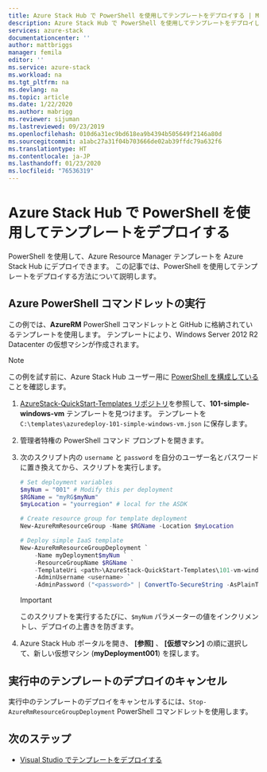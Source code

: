 ```yaml
---
title: Azure Stack Hub で PowerShell を使用してテンプレートをデプロイする | Microsoft Docs
description: Azure Stack Hub で PowerShell を使用してテンプレートをデプロイします。
services: azure-stack
documentationcenter: ''
author: mattbriggs
manager: femila
editor: ''
ms.service: azure-stack
ms.workload: na
ms.tgt_pltfrm: na
ms.devlang: na
ms.topic: article
ms.date: 1/22/2020
ms.author: mabrigg
ms.reviewer: sijuman
ms.lastreviewed: 09/23/2019
ms.openlocfilehash: 010d6a31ec9bd618ea9b4394b505649f2146a80d
ms.sourcegitcommit: a1abc27a31f04b703666de02ab39ffdc79a632f6
ms.translationtype: HT
ms.contentlocale: ja-JP
ms.lasthandoff: 01/23/2020
ms.locfileid: "76536319"
---
```

# <a name="deploy-a-template-using-powershell-in-azure-stack-hub"></a>Azure Stack Hub で PowerShell を使用してテンプレートをデプロイする

PowerShell を使用して、Azure Resource Manager テンプレートを Azure Stack Hub にデプロイできます。 この記事では、PowerShell を使用してテンプレートをデプロイする方法について説明します。

## <a name="run-azurerm-powershell-cmdlets"></a>Azure PowerShell コマンドレットの実行

この例では、**AzureRM** PowerShell コマンドレットと GitHub に格納されているテンプレートを使用します。 テンプレートにより、Windows Server 2012 R2 Datacenter の仮想マシンが作成されます。

>[!NOTE]
> この例を試す前に、Azure Stack Hub ユーザー用に [PowerShell を構成している](azure-stack-powershell-configure-user.md)ことを確認します。

1. [AzureStack-QuickStart-Templates リポジトリ](https://aka.ms/AzureStackGitHub)を参照して、**101-simple-windows-vm** テンプレートを見つけます。 テンプレートを `C:\templates\azuredeploy-101-simple-windows-vm.json` に保存します。
2. 管理者特権の PowerShell コマンド プロンプトを開きます。
3. 次のスクリプト内の `username` と `password` を自分のユーザー名とパスワードに置き換えてから、スクリプトを実行します。

    ```powershell
    # Set deployment variables
    $myNum = "001" # Modify this per deployment
    $RGName = "myRG$myNum"
    $myLocation = "yourregion" # local for the ASDK

    # Create resource group for template deployment
    New-AzureRmResourceGroup -Name $RGName -Location $myLocation

    # Deploy simple IaaS template
    New-AzureRmResourceGroupDeployment `
        -Name myDeployment$myNum `
        -ResourceGroupName $RGName `
        -TemplateUri <path>\AzureStack-QuickStart-Templates\101-vm-windows-create\azuredeploy.json `
        -AdminUsername <username> `
        -AdminPassword ("<password>" | ConvertTo-SecureString -AsPlainText -Force)
    ```

    >[!IMPORTANT]
    > このスクリプトを実行するたびに、`$myNum` パラメーターの値をインクリメントし、デプロイの上書きを防ぎます。

4. Azure Stack Hub ポータルを開き、 **[参照]** 、 **[仮想マシン]** の順に選択して、新しい仮想マシン (**myDeployment001**) を探します。

## <a name="cancel-a-running-template-deployment"></a>実行中のテンプレートのデプロイのキャンセル

実行中のテンプレートのデプロイをキャンセルするには、`Stop-AzureRmResourceGroupDeployment` PowerShell コマンドレットを使用します。

## <a name="next-steps"></a>次のステップ

- [Visual Studio でテンプレートをデプロイする](azure-stack-deploy-template-visual-studio.md)
